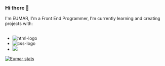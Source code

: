 ### Hi there 👋

I'm EUMAR, I'm a Front End Programmer, I'm currently learning and creating projects with:
<br>
<br>

- <img src="https://img.shields.io/badge/HTML5-E34F26?style=for-the-badge&logo=html5&logoColor=white" alt="html-logo" />
- <img src="https://img.shields.io/badge/CSS-239120?&style=for-the-badge&logo=css3&logoColor=white" alt="css-logo" />
- <img src="https://img.shields.io/badge/JavaScript-323330?style=for-the-badge&logo=javascript&logoColor=F7DF1E" />

 [![Eumar stats](https://github-readme-stats.vercel.app/api?username=eumarm)](https://github.com/anuraghazra/github-readme-stats)


